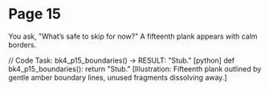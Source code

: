 # Page 15

You ask, "What’s safe to skip for now?"
A fifteenth plank appears with calm borders.

// Code Task: bk4_p15_boundaries() → RESULT: "Stub."
[python]
def bk4_p15_boundaries():
    return "Stub."
[Illustration: Fifteenth plank outlined by gentle amber boundary lines, unused fragments dissolving away.]
